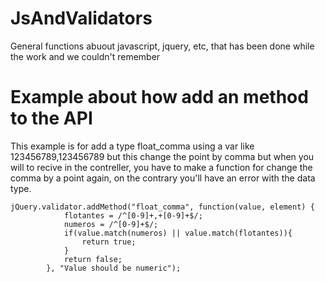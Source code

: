 # JsAndValidators
General functions abuout javascript, jquery, etc, that has been done while the work and we couldn't remember

# Example about how add an method to the API
This example is for add a type float_comma  using a var like 123456789,123456789 but this change the point by comma
but when you will to recive in the contreller, you have to make a function for change the comma by a point again,
on the contrary you'll have an error with the data type.

	jQuery.validator.addMethod("float_comma", function(value, element) {
	            flotantes = /^[0-9]+,+[0-9]+$/;
	            numeros = /^[0-9]+$/;
	            if(value.match(numeros) || value.match(flotantes)){
	                return true;
	            }
	            return false;
	        }, "Value should be numeric");

